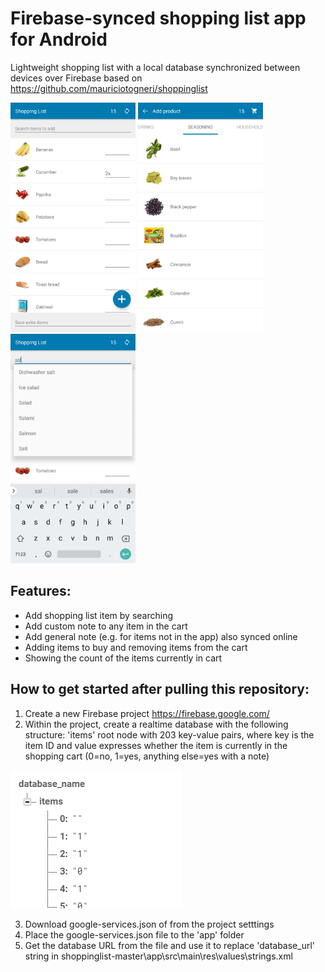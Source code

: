 # Firebase-synced shopping list app for Android
Lightweight shopping list with a local database synchronized between devices over Firebase based on https://github.com/mauriciotogneri/shoppinglist

<p float="left">
<img src="https://raw.githubusercontent.com/fireinureeyes/shopping-list/main/app-screenshot-1.png" width="200">
<img src="https://raw.githubusercontent.com/fireinureeyes/shopping-list/main/app-screenshot-2.png" width="200">
<img src="https://raw.githubusercontent.com/fireinureeyes/shopping-list/main/app-screenshot-3.png" width="200">
</p>

## Features:
- Add shopping list item by searching
- Add custom note to any item in the cart
- Add general note (e.g. for items not in the app) also synced online
- Adding items to buy and removing items from the cart
- Showing the count of the items currently in cart

## How to get started after pulling this repository:
1. Create a new Firebase project https://firebase.google.com/
2. Within the project, create a realtime database with the following structure:
'items' root node with 203 key-value pairs, where key is the item ID and value expresses whether the item is currently in the shopping cart (0=no, 1=yes, anything else=yes with a note)

![database](https://raw.githubusercontent.com/fireinureeyes/shopping-list/main/database.png)

3. Download google-services.json of from the project setttings
4. Place the google-services.json file to the 'app' folder
5. Get the database URL from the file and use it to replace 'database_url' string in shoppinglist-master\app\src\main\res\values\strings.xml
